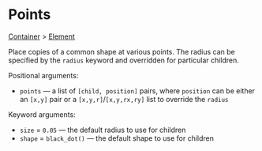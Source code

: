 # Points

<span class="inherit">[Container](#Container) > [Element](#Element)</span>

Place copies of a common shape at various points. The radius can be specified by the `radius` keyword and overridden for particular children.

Positional arguments:
- `points` — a list of `[child, position]` pairs, where `position` can be either an `[x,y]` pair or a `[x,y,r]`/`[x,y,rx,ry]` list to override the `radius`

Keyword arguments:
- `size` = `0.05` — the default radius to use for children
- `shape` = `black_dot()` — the default shape to use for children
